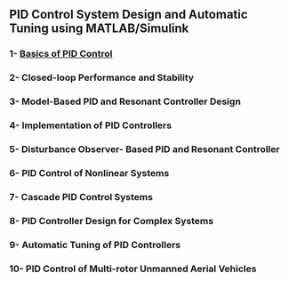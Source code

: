 ## PID Control System Design and Automatic Tuning using MATLAB/Simulink

### 1- [Basics of PID Control](https://github.com/FMFigueroa/PID-Control-System-Design/tree/main/1%20Basics%20of%20PID%20Control)

### 2- Closed-loop Performance and Stability

### 3- Model-Based PID and Resonant Controller Design

### 4- Implementation of PID Controllers

### 5- Disturbance Observer- Based PID and Resonant Controller

### 6- PID Control of Nonlinear Systems

### 7- Cascade PID Control Systems

### 8- PID Controller Design for Complex Systems

### 9- Automatic Tuning of PID Controllers

### 10- PID Control of Multi-rotor Unmanned Aerial Vehicles

